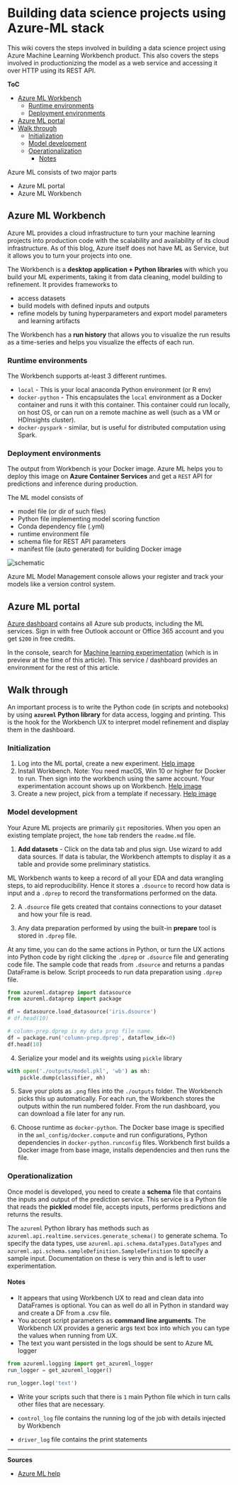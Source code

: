 # Building data science projects using Azure-ML stack
This wiki covers the steps involved in building a data science project using Azure Machine Learning Workbench product. This also covers the steps involved in productionizing the model as a web service and accessing it over HTTP using its REST API.

**ToC**
<!-- MarkdownTOC -->

- [Azure ML Workbench](#azure-ml-workbench)
	- [Runtime environments](#runtime-environments)
	- [Deployment environments](#deployment-environments)
- [Azure ML portal](#azure-ml-portal)
- [Walk through](#walk-through)
	- [Initialization](#initialization)
	- [Model development](#model-development)
	- [Operationalization](#operationalization)
		- [Notes](#notes)

<!-- /MarkdownTOC -->

Azure ML consists of two major parts
 - Azure ML portal
 - Azure ML Workbench

## Azure ML Workbench
Azure ML provides a cloud infrastructure to turn your machine learning projects into production code with the scalability and availability of its cloud infrastructure. As of this blog, Azure itself does not have ML as Service, but it allows you to turn your projects into one.

The Workbench is a **desktop application + Python libraries** with which you build your ML experiments, taking it from data cleaning, model building to refinement. It provides frameworks to 
 
 - access datasets
 - build models with defined inputs and outputs
 - refine models by tuning hyperparameters and export model parameters and learning artifacts

The Workbench has a **run history** that allows you to visualize the run results as a time-series and helps you visualize the effects of each run.

### Runtime environments
The Workbench supports at-least 3 different runtimes.
 
 - `local` - This is your local anaconda Python environment (or R env)
 - `docker-python` - This encapsulates the `local` environment as a Docker container and runs it with this container. This container could run locally, on host OS, or can run on a remote machine as well (such as a VM or HDInsights cluster).
 - `docker-pyspark` - similar, but is useful for distributed computation using Spark.

### Deployment environments
The output from Workbench is your Docker image. Azure ML helps you to deploy this image on **Azure Container Services** and get a `REST` API for predictions and inference during production.

The ML model consists of 
 - model file (or dir of such files)
 - Python file implementing model scoring function
 - Conda dependency file (.yml)
 - runtime environment file
 - schema file for REST API parameters
 - manifest file (auto generated) for building Docker image

![schematic](https://docs.microsoft.com/en-us/azure/machine-learning/preview/media/model-management-overview/modelmanagement.png)

Azure ML Model Management console allows your register and track your models like a version control system.

## Azure ML portal
[Azure dashboard](https://portal.azure.com/) contains all Azure sub products, including the ML services. Sign in with free Outlook account or Office 365 account and you get `$200` in free credits.

In the console, search for [Machine learning experimentation](https://portal.azure.com/#blade/HubsExtension/Resources/resourceType/Microsoft.MachineLearningExperimentation) (which is in preview at the time of this article). This service / dashboard provides an environment for the rest of this article.

## Walk through
An important process is to write the Python code (in scripts and notebooks) by using **`azureml` Python library** for data access, logging and printing. This is the hook for the Workbench UX to interpret model refinement and display them in the dashboard.

### Initialization
 1. Log into the ML portal, create a new experiment. [Help image](https://docs.microsoft.com/en-us/azure/machine-learning/preview/media/quickstart-installation/portal-create-experimentation.png)
 2. Install Workbench. Note: You need macOS, Win 10 or higher for Docker to run. Then sign into the workbench using the same account. Your experimentation account shows up on Workbench. [Help image](https://docs.microsoft.com/en-us/azure/machine-learning/preview/media/quickstart-installation/run_view.png)
 3. Create a new project, pick from a template if necessary. [Help image](https://docs.microsoft.com/en-us/azure/machine-learning/preview/media/tutorial-classifying-iris/new_project.png)

### Model development
Your Azure ML projects are primarily `git` repositories. When you open an existing template project, the `home` tab renders the `readme.md` file.

 1. **Add datasets** - Click on the data tab and plus sign. Use wizard to add data sources. If data is tabular, the Workbench attempts to display it as a table and provide some preliminary statistics.

ML Workbench wants to keep a record of all your EDA and data wrangling steps, to aid reproducibility. Hence it stores a `.dsource` to record how data is input and a `.dprep` to record the transformations performed on the data.

 2. A `.dsource` file gets created that contains connections to your dataset and how your file is read.

 3. Any data preparation performed by using the built-in **prepare** tool is stored in `.dprep` file.

At any time, you can do the same actions in Python, or turn the UX actions into Python code by right clicking the `.dprep` or `.dsource` file and generating code file. The sample code that reads from `.dsource` and returns a pandas DataFrame is below. Script proceeds to run data preparation using `.dprep` file.

```python
from azureml.dataprep import datasource
from azureml.dataprep import package

df = datasource.load_datasource('iris.dsource')
# df.head(10)

# column-prep.dprep is my data prep file name.
df = package.run('column-prep.dprep', dataflow_idx=0)
df.head(10)
```

 4. Serialize your model and its weights using `pickle` library
```python
with open('./outputs/model.pkl', 'wb') as mh:
	pickle.dump(classifier, mh)
```

 5. Save your plots as `.png` files into the `./outputs` folder. The Workbench picks this up automatically. For each run, the Workbench stores the outputs within the run numbered folder. From the run dashboard, you can download a file later for any run.

 6. Choose runtime as `docker-python`. The Docker base image is specified in the `aml_config/docker.compute` and run configurations, Python dependencies in `docker-python.runconfig` files. Workbench first builds a Docker image from base image, installs dependencies and then runs the file.

### Operationalization
Once model is developed, you need to create a **schema** file that contains the inputs and output of the prediction service. This service is a Python file that reads the **pickled** model file, accepts inputs, performs predictions and returns the results.

The `azureml` Python library has methods such as `azureml.api.realtime.services.generate_schema()` to generate schema. To specify the data types, use `azureml.api.schema.dataTypes.DataTypes` and `azureml.api.schema.sampleDefinition.SampleDefinition` to specify a sample input. Documentation on these is very thin and is left to user experimentation.

#### Notes
 - It appears that using Workbench UX to read and clean data into DataFrames is optional. You can as well do all in Python in standard way and create a DF from a .csv file.
 - You accept script parameters as **command line arguments**. The Workbench UX provides a generic args text box into which you can type the values when running from UX.
 - The text you want persisted in the logs should be sent to Azure ML logger

```python
from azureml.logging import get_azureml_logger
run_logger = get_azureml_logger()

run_logger.log('text')
```
 
 - Write your scripts such that there is `1` main Python file which in turn calls other files that are necessary.

 - `control_log` file contains the running log of the job with details injected by Workbench
 - `driver_log` file contains the print statements
 
--------------------------------------------------------------------------------
**Sources**
 - [Azure ML help](https://docs.microsoft.com/en-us/azure/machine-learning/preview)
